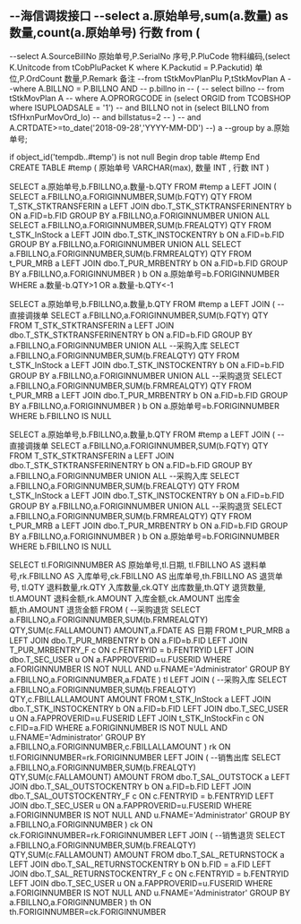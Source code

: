 --海信调拨接口
--select a.原始单号,sum(a.数量) as 数量,count(a.原始单号) 行数 from (
--
--select A.SourceBillNo 原始单号,P.SerialNo 序号,P.PluCode 物料编码,(select K.Unitcode from tCobPluPacket K where K.Packutid = P.Packutid) 单位,P.OrdCount 数量,P.Remark 备注
--from tStkMovPlanPlu P,tStkMovPlan A
--where A.BILLNO = P.BILLNO AND
-- p.billno in
-- (
-- select billno
-- from tStkMovPlan A
-- where A.OPRORGCODE in (select ORGID from TCOBSHOP where ISUPLOADSALE = '1')
-- and BILLNO not in (select BILLNO from tSfHxnPurMovOrd_Io)
-- and billstatus=2
-- )
-- and A.CRTDATE>=to_date('2018-09-28','YYYY-MM-DD')
--) a
--group by a.原始单号;
 
if object_id('tempdb..#temp') is not null Begin
 drop table #temp
End
CREATE TABLE #temp (
原始单号 VARCHAR(max), 数量 INT , 行数 INT
)
 
SELECT a.原始单号,b.FBILLNO,a.数量-b.QTY FROM #temp a
LEFT JOIN 
(
 SELECT a.FBILLNO,a.FORIGINNUMBER,SUM(b.FQTY) QTY FROM T_STK_STKTRANSFERIN a
 LEFT JOIN dbo.T_STK_STKTRANSFERINENTRY b ON a.FID=b.FID
 GROUP BY a.FBILLNO,a.FORIGINNUMBER
UNION ALL
SELECT a.FBILLNO,a.FORIGINNUMBER,SUM(b.FREALQTY) QTY FROM t_STK_InStock a
 LEFT JOIN dbo.T_STK_INSTOCKENTRY b ON a.FID=b.FID
 GROUP BY a.FBILLNO,a.FORIGINNUMBER
UNION ALL
SELECT a.FBILLNO,a.FORIGINNUMBER,SUM(b.FRMREALQTY) QTY FROM t_PUR_MRB a 
 LEFT JOIN dbo.T_PUR_MRBENTRY b ON a.FID=b.FID
 GROUP BY a.FBILLNO,a.FORIGINNUMBER
) b ON a.原始单号=b.FORIGINNUMBER 
WHERE a.数量-b.QTY>1 OR a.数量-b.QTY<-1
 
SELECT a.原始单号,b.FBILLNO,a.数量,b.QTY FROM #temp a
LEFT JOIN 
(
 --直接调拨单
 SELECT a.FBILLNO,a.FORIGINNUMBER,SUM(b.FQTY) QTY FROM T_STK_STKTRANSFERIN a
 LEFT JOIN dbo.T_STK_STKTRANSFERINENTRY b ON a.FID=b.FID
 GROUP BY a.FBILLNO,a.FORIGINNUMBER
UNION ALL
 --采购入库
 SELECT a.FBILLNO,a.FORIGINNUMBER,SUM(b.FREALQTY) QTY FROM t_STK_InStock a
 LEFT JOIN dbo.T_STK_INSTOCKENTRY b ON a.FID=b.FID
 GROUP BY a.FBILLNO,a.FORIGINNUMBER
UNION ALL
 --采购退货
 SELECT a.FBILLNO,a.FORIGINNUMBER,SUM(b.FRMREALQTY) QTY FROM t_PUR_MRB a 
 LEFT JOIN dbo.T_PUR_MRBENTRY b ON a.FID=b.FID
 GROUP BY a.FBILLNO,a.FORIGINNUMBER
) b ON a.原始单号=b.FORIGINNUMBER 
WHERE b.FBILLNO IS NULL
 
 
SELECT a.原始单号,b.FBILLNO,a.数量,b.QTY FROM #temp a
LEFT JOIN 
(
 --直接调拨单
 SELECT a.FBILLNO,a.FORIGINNUMBER,SUM(b.FQTY) QTY FROM T_STK_STKTRANSFERIN a
 LEFT JOIN dbo.T_STK_STKTRANSFERINENTRY b ON a.FID=b.FID
 GROUP BY a.FBILLNO,a.FORIGINNUMBER
UNION ALL
 --采购入库
 SELECT a.FBILLNO,a.FORIGINNUMBER,SUM(b.FREALQTY) QTY FROM t_STK_InStock a
 LEFT JOIN dbo.T_STK_INSTOCKENTRY b ON a.FID=b.FID
 GROUP BY a.FBILLNO,a.FORIGINNUMBER
UNION ALL
 --采购退货
 SELECT a.FBILLNO,a.FORIGINNUMBER,SUM(b.FRMREALQTY) QTY FROM t_PUR_MRB a 
 LEFT JOIN dbo.T_PUR_MRBENTRY b ON a.FID=b.FID
 GROUP BY a.FBILLNO,a.FORIGINNUMBER
) b ON a.原始单号=b.FORIGINNUMBER 
WHERE b.FBILLNO IS NULL
 
 
 
SELECT tl.FORIGINNUMBER AS 原始单号,tl.日期,
tl.FBILLNO AS 退料单号,rk.FBILLNO AS 入库单号,ck.FBILLNO AS 出库单号,th.FBILLNO AS 退货单号,
tl.QTY 退料数量,rk.QTY 入库数量,ck.QTY 出库数量,th.QTY 退货数量,
tl.AMOUNT 退料金额,rk.AMOUNT 入库金额,ck.AMOUNT 出库金额,th.AMOUNT 退货金额
FROM (
--采购退货
 SELECT a.FBILLNO,a.FORIGINNUMBER,SUM(b.FRMREALQTY) QTY,SUM(c.FALLAMOUNT) AMOUNT,a.FDATE AS 日期 FROM t_PUR_MRB a 
 LEFT JOIN dbo.T_PUR_MRBENTRY b ON a.FID=b.FID
 LEFT JOIN T_PUR_MRBENTRY_F c ON c.FENTRYID = b.FENTRYID
 LEFT JOIN dbo.T_SEC_USER u ON a.FAPPROVERID=u.FUSERID
 WHERE a.FORIGINNUMBER IS NOT NULL AND u.FNAME='Administrator'
 GROUP BY a.FBILLNO,a.FORIGINNUMBER,a.FDATE 
) tl
LEFT JOIN (
 --采购入库
 SELECT a.FBILLNO,a.FORIGINNUMBER,SUM(b.FREALQTY) QTY,c.FBILLALLAMOUNT AMOUNT FROM t_STK_InStock a
 LEFT JOIN dbo.T_STK_INSTOCKENTRY b ON a.FID=b.FID
 LEFT JOIN dbo.T_SEC_USER u ON a.FAPPROVERID=u.FUSERID
 LEFT JOIN t_STK_InStockFin c ON c.FID=a.FID 
 WHERE a.FORIGINNUMBER IS NOT NULL AND u.FNAME='Administrator' 
 GROUP BY a.FBILLNO,a.FORIGINNUMBER,c.FBILLALLAMOUNT
) rk ON tl.FORIGINNUMBER=rk.FORIGINNUMBER
LEFT JOIN ( 
 --销售出库
 SELECT a.FBILLNO,a.FORIGINNUMBER,SUM(b.FREALQTY) QTY,SUM(c.FALLAMOUNT) AMOUNT FROM dbo.T_SAL_OUTSTOCK a
 LEFT JOIN dbo.T_SAL_OUTSTOCKENTRY b ON a.FID=b.FID
 LEFT JOIN dbo.T_SAL_OUTSTOCKENTRY_F c ON c.FENTRYID = b.FENTRYID
 LEFT JOIN dbo.T_SEC_USER u ON a.FAPPROVERID=u.FUSERID
 WHERE a.FORIGINNUMBER IS NOT NULL AND u.FNAME='Administrator'
 GROUP BY a.FBILLNO,a.FORIGINNUMBER
) ck ON ck.FORIGINNUMBER=rk.FORIGINNUMBER
LEFT JOIN (
 --销售退货
 SELECT a.FBILLNO,a.FORIGINNUMBER,SUM(b.FREALQTY) QTY,SUM(c.FALLAMOUNT) AMOUNT FROM dbo.T_SAL_RETURNSTOCK a
 LEFT JOIN dbo.T_SAL_RETURNSTOCKENTRY b ON b.FID = a.FID
 LEFT JOIN dbo.T_SAL_RETURNSTOCKENTRY_F c ON c.FENTRYID = b.FENTRYID
 LEFT JOIN dbo.T_SEC_USER u ON a.FAPPROVERID=u.FUSERID
 WHERE a.FORIGINNUMBER IS NOT NULL AND u.FNAME='Administrator'
 GROUP BY a.FBILLNO,a.FORIGINNUMBER
) th ON th.FORIGINNUMBER=ck.FORIGINNUMBER﻿​